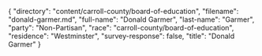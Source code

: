 {
  "directory": "content/carroll-county/board-of-education",
  "filename": "donald-garmer.md",
  "full-name": "Donald Garmer",
  "last-name": "Garmer",
  "party": "Non-Partisan",
  "race": "carroll-county/board-of-education",
  "residence": "Westminster",
  "survey-response": false,
  "title": "Donald Garmer"
}
